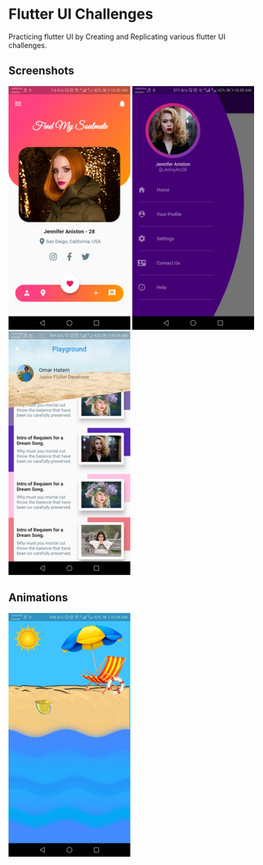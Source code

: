 # Flutter UI Challenges

Practicing flutter UI by Creating and Replicating various flutter UI challenges.

## Screenshots

<img src="screenshots/FindMySoulMate.jpg" height="480px" > <img src="screenshots/CurvyDrawer.jpg" height="480px" > <img src="screenshots/Playground.jpg" height="480px" >

## Animations

<img src="screenshots/Beach.jpg" height="480px" >